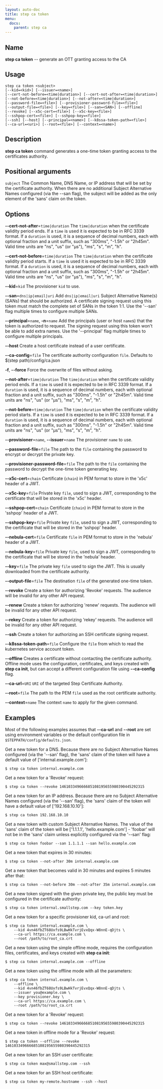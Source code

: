 ```yaml
---
layout: auto-doc
title: step ca token
menu:
  docs:
    parent: step ca
---
```


## Name
**step ca token** -- generate an OTT granting access to the CA

## Usage

```raw
step ca token <subject>
[--kid=<kid>] [--issuer=<name>]
[--cert-not-before=<time|duration>] [--cert-not-after=<time|duration>]
[--not-before=<time|duration>] [--not-after=<time|duration>]
[--password-file=<file>] [--provisioner-password-file=<file>]
[--output-file=<file>] [--key=<file>] [--san=<SAN>] [--offline]
[--revoke] [--x5c-cert=<file>] [--x5c-key=<file>]
[--sshpop-cert=<file>] [--sshpop-key=<file>]
[--ssh] [--host] [--principal=<name>] [--k8ssa-token-path=<file>]
[--ca-url=<uri>] [--root=<file>] [--context=<name>]
```

## Description

**step ca token** command generates a one-time token granting access to the
certificates authority.

## Positional arguments

`subject`
The Common Name, DNS Name, or IP address that will be set by the certificate authority.
When there are no additional Subject Alternative Names configured (via the
--san flag), the subject will be added as the only element of the 'sans' claim
on the token.

## Options


**--cert-not-after**=`time|duration`
The `time|duration` when the certificate validity period ends. If a `time` is
used it is expected to be in RFC 3339 format. If a `duration` is used, it is a
sequence of decimal numbers, each with optional fraction and a unit suffix, such
as "300ms", "-1.5h" or "2h45m". Valid time units are "ns", "us" (or "µs"), "ms",
"s", "m", "h".

**--cert-not-before**=`time|duration`
The `time|duration` when the certificate validity period starts. If a `time` is
used it is expected to be in RFC 3339 format. If a `duration` is used, it is a
sequence of decimal numbers, each with optional fraction and a unit suffix, such
as "300ms", "-1.5h" or "2h45m". Valid time units are "ns", "us" (or "µs"), "ms",
"s", "m", "h".

**--kid**=`kid`
The provisioner `kid` to use.

**--san**=`dns|ip|email|uri`
Add `dns|ip|email|uri` Subject Alternative Name(s) (SANs)
that should be authorized. A certificate signing request using this token must
match the complete set of SANs in the token 1:1. Use the '--san' flag multiple
times to configure multiple SANs.

**--principal**=`name`, **-n**=`name`
Add the principals (user or host `name`s) that the token is authorized to
request. The signing request using this token won't be able to add
extra names. Use the '--principal' flag multiple times to configure
multiple principals.

**--host**
Create a host certificate instead of a user certificate.

**--ca-config**=`file`
The certificate authority configuration `file`. Defaults to
$(step path)/config/ca.json

**-f**, **--force**
Force the overwrite of files without asking.

**--not-after**=`time|duration`
The `time|duration` when the certificate validity period ends. If a `time` is
used it is expected to be in RFC 3339 format. If a `duration` is used, it is a
sequence of decimal numbers, each with optional fraction and a unit suffix, such
as "300ms", "-1.5h" or "2h45m". Valid time units are "ns", "us" (or "µs"), "ms",
"s", "m", "h".

**--not-before**=`time|duration`
The `time|duration` when the certificate validity period starts. If a `time` is
used it is expected to be in RFC 3339 format. If a `duration` is used, it is a
sequence of decimal numbers, each with optional fraction and a unit suffix, such
as "300ms", "-1.5h" or "2h45m". Valid time units are "ns", "us" (or "µs"), "ms",
"s", "m", "h".

**--provisioner**=`name`, **--issuer**=`name`
The provisioner `name` to use.

**--password-file**=`file`
The path to the `file` containing the password to encrypt or decrypt the private key.

**--provisioner-password-file**=`file`
The path to the `file` containing the password to decrypt the one-time token
generating key.

**--x5c-cert**=`chain`
Certificate (`chain`) in PEM format to store in the 'x5c' header of a JWT.

**--x5c-key**=`file`
Private key `file`, used to sign a JWT, corresponding to the certificate that will
be stored in the 'x5c' header.

**--sshpop-cert**=`chain`
Certificate (`chain`) in PEM format to store in the 'sshpop' header of a JWT.

**--sshpop-key**=`file`
Private key `file`, used to sign a JWT, corresponding to the certificate that will
be stored in the 'sshpop' header.

**--nebula-cert**=`file`
Certificate `file` in PEM format to store in the 'nebula' header of a JWT.

**--nebula-key**=`file`
Private key `file`, used to sign a JWT, corresponding to the certificate that will
be stored in the 'nebula' header.

**--key**=`file`
The private key `file` used to sign the JWT. This is usually downloaded from
the certificate authority.

**--output-file**=`file`
The destination `file` of the generated one-time token.

**--revoke**
Create a token for authorizing 'Revoke' requests. The audience will
be invalid for any other API request.

**--renew**
Create a token for authorizing 'renew' requests. The audience will
be invalid for any other API request.

**--rekey**
Create a token for authorizing 'rekey' requests. The audience will
be invalid for any other API request.

**--ssh**
Create a token for authorizing an SSH certificate signing request.

**--k8ssa-token-path**=`file`
Configure the `file` from which to read the kubernetes service account token.

**--offline**
Creates a certificate without contacting the certificate authority. Offline mode
uses the configuration, certificates, and keys created with **step ca init**,
but can accept a different configuration file using **--ca-config** flag.

**--ca-url**=`URI`
`URI` of the targeted Step Certificate Authority.

**--root**=`file`
The path to the PEM `file` used as the root certificate authority.

**--context**=`name`
The context `name` to apply for the given command.

## Examples

 Most of the following examples assumes that **--ca-url** and **--root** are
 set using environment variables or the default configuration file in
 `$STEPPATH/config/defaults.json`.

Get a new token for a DNS. Because there are no Subject Alternative Names
configured (via the '--san' flag), the 'sans' claim of the token will have a
default value of ['internal.example.com']:
```shell
$ step ca token internal.example.com
```

Get a new token for a 'Revoke' request:
```shell
$ step ca token --revoke 146103349666685108195655980390445292315
```

Get a new token for an IP address. Because there are no Subject Alternative Names
configured (via the '--san' flag), the 'sans' claim of the token will have a
default value of ['192.168.10.10']:
```shell
$ step ca token 192.168.10.10
```

Get a new token with custom Subject Alternative Names. The value of the 'sans'
claim of the token will be ['1.1.1.1', 'hello.example.com'] - 'foobar' will not
be in the 'sans' claim unless explicitly configured via the '--san' flag:
```shell
$ step ca token foobar --san 1.1.1.1 --san hello.example.com
```

Get a new token that expires in 30 minutes:
```shell
$ step ca token --not-after 30m internal.example.com
```

Get a new token that becomes valid in 30 minutes and expires 5 minutes after that:
```shell
$ step ca token --not-before 30m --not-after 35m internal.example.com
```

Get a new token signed with the given private key, the public key must be
configured in the certificate authority:
```shell
$ step ca token internal.smallstep.com --key token.key
```

Get a new token for a specific provisioner kid, ca-url and root:
```shell
$ step ca token internal.example.com \
    --kid 4vn46fbZT68Uxfs9LBwHkTvrjEvxQqx-W8nnE-qDjts \
    --ca-url https://ca.example.com \
    --root /path/to/root_ca.crt
```

Get a new token using the simple offline mode, requires the configuration
files, certificates, and keys created with **step ca init**:
```shell
$ step ca token internal.example.com --offline
```

Get a new token using the offline mode with all the parameters:
```shell
$ step ca token internal.example.com \
    --offline \
    --kid 4vn46fbZT68Uxfs9LBwHkTvrjEvxQqx-W8nnE-qDjts \
    --issuer you@example.com \
    --key provisioner.key \
    --ca-url https://ca.example.com \
    --root /path/to/root_ca.crt
```

Get a new token for a 'Revoke' request:
```shell
$ step ca token --revoke 146103349666685108195655980390445292315
```

Get a new token in offline mode for a 'Revoke' request:
```shell
$ step ca token --offline --revoke 146103349666685108195655980390445292315
```

Get a new token for an SSH user certificate:
```shell
$ step ca token max@smallstep.com --ssh
```

Get a new token for an SSH host certificate:
```shell
$ step ca token my-remote.hostname --ssh --host
```

